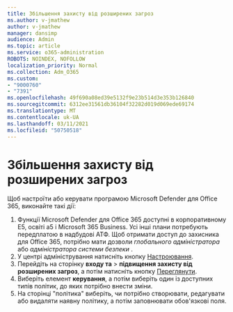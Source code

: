 ```yaml
---
title: Збільшення захисту від розширених загроз
ms.author: v-jmathew
author: v-jmathew
manager: dansimp
audience: Admin
ms.topic: article
ms.service: o365-administration
ROBOTS: NOINDEX, NOFOLLOW
localization_priority: Normal
ms.collection: Adm_O365
ms.custom:
- "9000760"
- "7391"
ms.openlocfilehash: 49f690a08ed39e5132f9e23b514d3e353b126840
ms.sourcegitcommit: 6312ee31561db36104f32282d019d069ede69174
ms.translationtype: MT
ms.contentlocale: uk-UA
ms.lasthandoff: 03/11/2021
ms.locfileid: "50750518"
---
```

# <a name="increase-protection-from-advanced-threats"></a>Збільшення захисту від розширених загроз

Щоб настроїти або керувати програмою Microsoft Defender для Office 365, виконайте такі дії:

1. Функції Microsoft Defender для Office 365 доступні в корпоративному E5, освіті a5 і Microsoft 365 Business. Усі інші плани потребують передплатою в надбудові АТФ. Щоб отримати доступ до захисника для Office 365, потрібно мати дозволи *глобального адміністратора* або *адміністратора системи безпеки* .
2. У центрі адміністрування натисніть кнопку [Настроювання](https://go.microsoft.com/fwlink/p/?linkid=2075721).
3. Перейдіть на сторінку **входу та**  >  **підвищення захисту від розширених загроз**, а потім натисніть кнопку [Переглянути](https://go.microsoft.com/fwlink/?linkid=2109302).
4. Виберіть елемент **керування**, а потім виберіть один із доступних типів політик, до яких потрібно внести зміни.
5. На сторінці "політика" виберіть, чи потрібно створювати, редагувати або видаляти наявну політику, а потім заповнювати обов'язкові поля.
